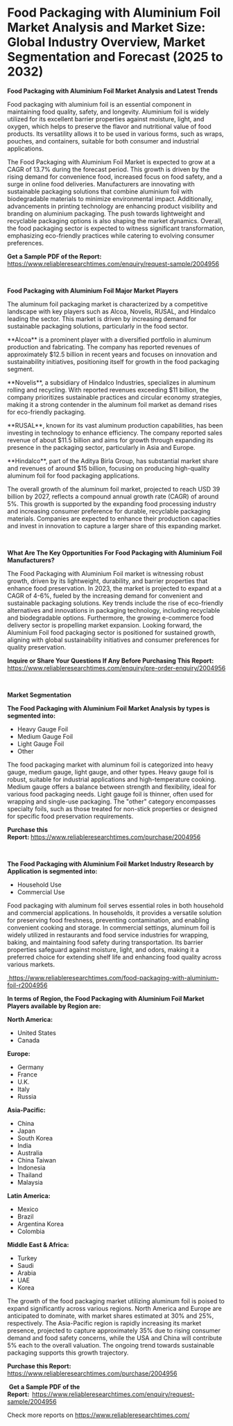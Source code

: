 <p><h1>Food Packaging with Aluminium Foil Market Analysis and Market Size: Global Industry Overview, Market Segmentation and Forecast (2025 to 2032)</h1></p><p><strong>Food Packaging with Aluminium Foil Market Analysis and Latest Trends</strong></p>
<p><p>Food packaging with aluminium foil is an essential component in maintaining food quality, safety, and longevity. Aluminium foil is widely utilized for its excellent barrier properties against moisture, light, and oxygen, which helps to preserve the flavor and nutritional value of food products. Its versatility allows it to be used in various forms, such as wraps, pouches, and containers, suitable for both consumer and industrial applications.</p><p>The Food Packaging with Aluminium Foil Market is expected to grow at a CAGR of 13.7% during the forecast period. This growth is driven by the rising demand for convenience food, increased focus on food safety, and a surge in online food deliveries. Manufacturers are innovating with sustainable packaging solutions that combine aluminium foil with biodegradable materials to minimize environmental impact. Additionally, advancements in printing technology are enhancing product visibility and branding on aluminium packaging. The push towards lightweight and recyclable packaging options is also shaping the market dynamics. Overall, the food packaging sector is expected to witness significant transformation, emphasizing eco-friendly practices while catering to evolving consumer preferences.</p></p>
<p><strong>Get a Sample PDF of the Report:&nbsp;</strong> <a href="https://www.reliableresearchtimes.com/enquiry/request-sample/2004956?utm_campaign=3059&utm_medium=2&utm_source=Github&utm_content=ia&utm_term=29032025&utm_id=food-packaging-with-aluminium-foil">https://www.reliableresearchtimes.com/enquiry/request-sample/2004956</a></p>
<p>&nbsp;</p>
<p><strong>Food Packaging with Aluminium Foil Major Market Players</strong></p>
<p><p>The aluminum foil packaging market is characterized by a competitive landscape with key players such as Alcoa, Novelis, RUSAL, and Hindalco leading the sector. This market is driven by increasing demand for sustainable packaging solutions, particularly in the food sector.</p><p>**Alcoa** is a prominent player with a diversified portfolio in aluminum production and fabricating. The company has reported revenues of approximately $12.5 billion in recent years and focuses on innovation and sustainability initiatives, positioning itself for growth in the food packaging segment.</p><p>**Novelis**, a subsidiary of Hindalco Industries, specializes in aluminum rolling and recycling. With reported revenues exceeding $11 billion, the company prioritizes sustainable practices and circular economy strategies, making it a strong contender in the aluminum foil market as demand rises for eco-friendly packaging.</p><p>**RUSAL**, known for its vast aluminum production capabilities, has been investing in technology to enhance efficiency. The company reported sales revenue of about $11.5 billion and aims for growth through expanding its presence in the packaging sector, particularly in Asia and Europe.</p><p>**Hindalco**, part of the Aditya Birla Group, has substantial market share and revenues of around $15 billion, focusing on producing high-quality aluminum foil for food packaging applications.</p><p>The overall growth of the aluminum foil market, projected to reach USD 39 billion by 2027, reflects a compound annual growth rate (CAGR) of around 5%. This growth is supported by the expanding food processing industry and increasing consumer preference for durable, recyclable packaging materials. Companies are expected to enhance their production capacities and invest in innovation to capture a larger share of this expanding market.</p></p>
<p>&nbsp;</p>
<p><strong>What Are The Key Opportunities For Food Packaging with Aluminium Foil Manufacturers?</strong></p>
<p><p>The Food Packaging with Aluminium Foil market is witnessing robust growth, driven by its lightweight, durability, and barrier properties that enhance food preservation. In 2023, the market is projected to expand at a CAGR of 4-6%, fueled by the increasing demand for convenient and sustainable packaging solutions. Key trends include the rise of eco-friendly alternatives and innovations in packaging technology, including recyclable and biodegradable options. Furthermore, the growing e-commerce food delivery sector is propelling market expansion. Looking forward, the Aluminium Foil food packaging sector is positioned for sustained growth, aligning with global sustainability initiatives and consumer preferences for quality preservation.</p></p>
<p><strong>Inquire or Share Your Questions If Any Before Purchasing This Report:</strong> <a href="https://www.reliableresearchtimes.com/enquiry/pre-order-enquiry/2004956?utm_campaign=3059&utm_medium=2&utm_source=Github&utm_content=ia&utm_term=29032025&utm_id=food-packaging-with-aluminium-foil">https://www.reliableresearchtimes.com/enquiry/pre-order-enquiry/2004956</a></p>
<p>&nbsp;</p>
<p><strong>Market Segmentation</strong></p>
<p><strong>The Food Packaging with Aluminium Foil Market Analysis by types is segmented into:</strong></p>
<p><ul><li>Heavy Gauge Foil</li><li>Medium Gauge Foil</li><li>Light Gauge Foil</li><li>Other</li></ul></p>
<p><p>The food packaging market with aluminum foil is categorized into heavy gauge, medium gauge, light gauge, and other types. Heavy gauge foil is robust, suitable for industrial applications and high-temperature cooking. Medium gauge offers a balance between strength and flexibility, ideal for various food packaging needs. Light gauge foil is thinner, often used for wrapping and single-use packaging. The "other" category encompasses specialty foils, such as those treated for non-stick properties or designed for specific food preservation requirements.</p></p>
<p><strong>Purchase this Report:&nbsp;</strong><a href="https://www.reliableresearchtimes.com/purchase/2004956?utm_campaign=3059&utm_medium=2&utm_source=Github&utm_content=ia&utm_term=29032025&utm_id=food-packaging-with-aluminium-foil">https://www.reliableresearchtimes.com/purchase/2004956</a></p>
<p>&nbsp;</p>
<p><strong>The Food Packaging with Aluminium Foil Market Industry Research by Application is segmented into:</strong></p>
<p><ul><li>Household Use</li><li>Commercial Use</li></ul></p>
<p><p>Food packaging with aluminum foil serves essential roles in both household and commercial applications. In households, it provides a versatile solution for preserving food freshness, preventing contamination, and enabling convenient cooking and storage. In commercial settings, aluminum foil is widely utilized in restaurants and food service industries for wrapping, baking, and maintaining food safety during transportation. Its barrier properties safeguard against moisture, light, and odors, making it a preferred choice for extending shelf life and enhancing food quality across various markets.</p></p>
<p><a href="https://www.reliableresearchtimes.com/food-packaging-with-aluminium-foil-r2004956?utm_campaign=3059&utm_medium=2&utm_source=Github&utm_content=ia&utm_term=29032025&utm_id=food-packaging-with-aluminium-foil">&nbsp;https://www.reliableresearchtimes.com/food-packaging-with-aluminium-foil-r2004956</a></p>
<p><strong>In terms of Region, the Food Packaging with Aluminium Foil Market Players available by Region are:</strong></p>
<p>
    <p> <strong> North America: </strong>
        <ul>
            <li>United States</li>
            <li>Canada</li>
        </ul>
        </p> 
    <p> <strong> Europe: </strong>
        <ul>
            <li>Germany</li>
            <li>France</li>
            <li>U.K.</li>
            <li>Italy</li>
            <li>Russia</li>
        </ul>
        </p> 
    <p> <strong> Asia-Pacific: </strong>
        <ul>
            <li>China</li>
            <li>Japan</li>
            <li>South Korea</li>
            <li>India</li>
            <li>Australia</li>
            <li>China Taiwan</li>
            <li>Indonesia</li>
            <li>Thailand</li>
            <li>Malaysia</li>
        </ul>
        </p> 
    <p> <strong> Latin America: </strong>
        <ul>
            <li>Mexico</li>
            <li>Brazil</li>
            <li>Argentina Korea</li>
            <li>Colombia</li>
        </ul>
        </p> 
    <p> <strong> Middle East & Africa: </strong>
        <ul>
            <li>Turkey</li>
            <li>Saudi</li>
            <li>Arabia</li>
            <li>UAE</li>
            <li>Korea</li>
        </ul>
    </p>
    </p>
<p><p>The growth of the food packaging market utilizing aluminum foil is poised to expand significantly across various regions. North America and Europe are anticipated to dominate, with market shares estimated at 30% and 25%, respectively. The Asia-Pacific region is rapidly increasing its market presence, projected to capture approximately 35% due to rising consumer demand and food safety concerns, while the USA and China will contribute 5% each to the overall valuation. The ongoing trend towards sustainable packaging supports this growth trajectory.</p></p>
<p><strong>Purchase this Report: </strong><a href="https://www.reliableresearchtimes.com/purchase/2004956?utm_campaign=3059&utm_medium=2&utm_source=Github&utm_content=ia&utm_term=29032025&utm_id=food-packaging-with-aluminium-foil">https://www.reliableresearchtimes.com/purchase/2004956</a></p>
<p>&nbsp;<strong>Get a Sample PDF of the Report:&nbsp;&nbsp;</strong><a href="https://www.reliableresearchtimes.com/enquiry/request-sample/2004956?utm_campaign=3059&utm_medium=2&utm_source=Github&utm_content=ia&utm_term=29032025&utm_id=food-packaging-with-aluminium-foil">https://www.reliableresearchtimes.com/enquiry/request-sample/2004956</a></p>
<p><strong></strong></p>
<p>Check more reports on <a href="https://www.reliableresearchtimes.com/?utm_campaign=3059&utm_medium=2&utm_source=Github&utm_content=ia&utm_term=29032025&utm_id=food-packaging-with-aluminium-foil">https://www.reliableresearchtimes.com/</a></p>